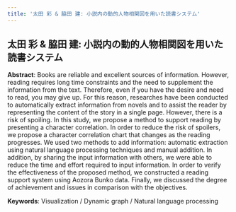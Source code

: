 ```yaml
---
title: '太田 彩 & 脇田 建: 小説内の動的人物相関図を用いた読書システム'
---
```


## 太田 彩 & 脇田 建: 小説内の動的人物相関図を用いた読書システム

**Abstract**: Books are reliable and excellent sources of information. However, reading requires long time constraints and the need to supplement the information from the text. Therefore, even if you have the desire and need to read, you may give up. For this reason, researches have been conducted to automatically extract information from novels and to assist the reader by representing the content of the story in a single page. However, there is a risk of spoiling. In this study, we propose a method to support reading by presenting a character correlation. In order to reduce the risk of spoilers, we propose a character correlation chart that changes as the reading progresses. We used two methods to add information: automatic extraction using natural language processing techniques and manual addition. In addition, by sharing the input information with others, we were able to reduce the time and effort required to input information. In order to verify the effectiveness of the proposed method, we constructed a reading support system using Aozora Bunko data. Finally, we discussed the degree of achievement and issues in comparison with the objectives.

**Keywords**: Visualization / Dynamic graph / Natural language processing
